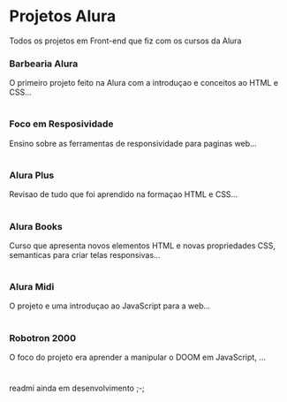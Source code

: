 # Projetos Alura #

Todos os projetos em Front-end que fiz com os cursos da Alura


### Barbearia Alura ###
O primeiro projeto feito na Alura com a introduçao e conceitos ao HTML e CSS...


#

### Foco em Resposividade ###
Ensino sobre as ferramentas de responsividade para paginas web...


#

### Alura Plus ###
Revisao de tudo que foi aprendido na formaçao HTML e CSS...

#

### Alura Books ###
Curso que apresenta novos elementos HTML e novas propriedades CSS, semanticas para criar telas responsivas...

#

### Alura Midi ###
O projeto e uma introduçao ao JavaScript para a web...

#

### Robotron 2000 ###
O foco do projeto era aprender a manipular o DOOM em JavaScript, ...

#

readmi ainda em desenvolvimento ;-;
